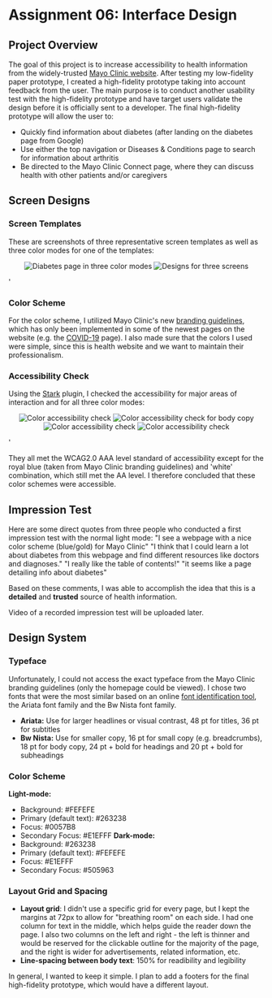 # Assignment 06: Interface Design

## Project Overview

The goal of this project is to increase accessibility to health information from the widely-trusted [Mayo Clinic website](https://www.mayoclinic.org/). After testing my low-fidelity paper prototype, I created a high-fidelity prototype taking into account feedback from the user. The main purpose is to conduct another usability test with the high-fidelity prototype and have target users validate the design before it is officially sent to a developer. The final high-fidelity prototype will allow the user to:
* Quickly find information about diabetes (after landing on the diabetes page from Google)
* Use either the top navigation or Diseases & Conditions page to search for information about arthritis
* Be directed to the Mayo Clinic Connect page, where they can discuss health with other patients and/or caregivers

## Screen Designs

### Screen Templates
These are screenshots of three representative screen templates as well as three color modes for one of the templates:
<p align="center">
  <img src="../Images/colormodes.png" alt="Diabetes page in three color modes"/>
  <img src="../Images/screen-designs.png" alt="Designs for three screens"/>
</p>'

### Color Scheme
For the color scheme, I utilized Mayo Clinic's new [branding guidelines](https://end-dev-zone.mayo.edu/), which has only been implemented in some of the newest pages on the website (e.g. the [COVID-19](https://www.mayoclinic.org/coronavirus-covid-19) page). I also made sure that the colors I used were simple, since this is health website and we want to maintain their professionalism. 

### Accessibility Check

Using the [Stark](https://www.getstark.co/) plugin, I checked the accessibility for major areas of interaction and for all three color modes:

<p align="center">
  <img src="../Images/color-contrast-check-1.png" alt="Color accessibility check"/>
  <img src="../Images/color-contrast-check-2.png" alt="Color accessibility check for body copy"/>
  <img src="../Images/color-contrast-check-3.png" alt="Color accessibility check"/>
  <img src="../Images/color-contrast-check-4.png" alt="Color accessibility check"/>
</p>'

They all met the WCAG2.0 AAA level standard of accessibility except for the royal blue (taken from Mayo Clinic branding guidelines) and 'white' combination, which still met the AA level. I therefore concluded that these color schemes were accessible.

## Impression Test
Here are some direct quotes from three people who conducted a first impression test with the normal light mode:
"I see a webpage with a nice color scheme (blue/gold) for Mayo Clinic"
"I think that I could learn a lot about diabetes from this webpage and find different resources like doctors and diagnoses."
"I really like the table of contents!"
"it seems like a page detailing info about diabetes"

Based on these comments, I was able to accomplish the idea that this is a **detailed** and **trusted** source of health information.

Video of a recorded impression test will be uploaded later.

## Design System
### Typeface
Unfortunately, I could not access the exact typeface from the Mayo Clinic branding guidelines (only the homepage could be viewed). I chose two fonts that were the most similar based on an online [font identification tool](https://www.myfonts.com/WhatTheFont/), the Ariata font family and the Bw Nista font family.
* **Ariata:** Use for larger headlines or visual contrast, 48 pt for titles, 36 pt for subtitles
* **Bw Nista:** Use for smaller copy, 16 pt for small copy (e.g. breadcrumbs), 18 pt for body copy, 24 pt + bold for headings and 20 pt + bold for subheadings

### Color Scheme
**Light-mode:** 
* Background: #FEFEFE
* Primary (default text): #263238
* Focus: #0057B8
* Secondary Focus: #E1EFFF
**Dark-mode:** 
* Background: #263238
* Primary (default text): #FEFEFE
* Focus: #E1EFFF
* Secondary Focus: #505963

### Layout Grid and Spacing
* **Layout grid**: I didn't use a specific grid for every page, but I kept the margins at 72px to allow for "breathing room" on each side. I had one column for text in the middle, which helps guide the reader down the page. I also two columns on the left and right - the left is thinner and would be reserved for the clickable outline for the majority of the page, and the right is wider for advertisements, related information, etc.
* **Line-spacing between body text**: 150% for readibility and legibility

In general, I wanted to keep it simple. I plan to add a footers for the final high-fidelity prototype, which would have a different layout.
